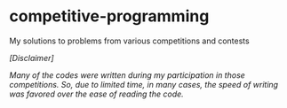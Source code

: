 # competitive-programming
My solutions to problems from various competitions and contests



*[Disclaimer]*

*Many of the codes were written during my participation in those competitions. So, due to limited time, in many cases, the speed of writing was favored over the ease of reading the code.*
